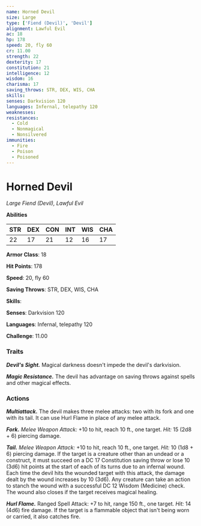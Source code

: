 ```yaml
---
name: Horned Devil
size: Large
type: ['Fiend (Devil)', 'Devil']
alignment: Lawful Evil
ac: 18
hp: 178
speed: 20, fly 60
cr: 11.00
strength: 22
dexterity: 17
constitution: 21
intelligence: 12
wisdom: 16
charisma: 17
saving_throws: STR, DEX, WIS, CHA
skills: 
senses: Darkvision 120
languages: Infernal, telepathy 120
weaknesses:
resistances:
  - Cold
  - Nonmagical
  - Nonsilvered
immunities:
  - Fire
  - Poison
  - Poisoned
---
```


# Horned Devil

*Large Fiend (Devil), Lawful Evil*

**Abilities**

| STR | DEX | CON | INT | WIS | CHA |
| --- | --- | --- | --- | --- | --- |
| 22 | 17 | 21 | 12 | 16 | 17 |

**Armor Class**: 18

**Hit Points**: 178

**Speed**: 20, fly 60

**Saving Throws**: STR, DEX, WIS, CHA

**Skills**: 

**Senses**: Darkvision 120

**Languages**: Infernal, telepathy 120

**Challenge**: 11.00


### Traits
***Devil's Sight.*** Magical darkness doesn't impede the devil's darkvision. 

***Magic Resistance.*** The devil has advantage on saving throws against spells and other magical effects.

### Actions
***Multiattack.*** The devil makes three melee attacks: two with its fork and one with its tail. It can use Hurl Flame in place of any melee attack. 

***Fork.*** *Melee Weapon Attack:* +10 to hit, reach 10 ft., one target. *Hit:* 15 (2d8 + 6) piercing damage. 

***Tail.*** *Melee Weapon Attack:* +10 to hit, reach 10 ft., one target. *Hit:* 10 (1d8 + 6) piercing damage. If the target is a creature other than an undead or a construct, it must succeed on a DC 17 Constitution saving throw or lose 10 (3d6) hit points at the start of each of its turns due to an infernal wound. Each time the devil hits the wounded target with this attack, the damage dealt by the wound increases by 10 (3d6). Any creature can take an action to stanch the wound with a successful DC 12 Wisdom (Medicine) check. The wound also closes if the target receives magical healing. 

***Hurl Flame.*** Ranged Spell Attack: +7 to hit, range 150 ft., one target. *Hit:* 14 (4d6) fire damage. If the target is a flammable object that isn't being worn or carried, it also catches fire.
